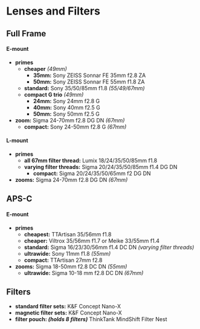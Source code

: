 # Lenses and Filters

## Full Frame

#### E-mount

- **primes**
	- **cheaper** *(49mm)*
		- **35mm:** Sony ZEISS Sonnar FE 35mm f2.8 ZA
		- **50mm:** Sony ZEISS Sonnar FE 55mm f1.8 ZA
	- **standard:** Sony 35/50/85mm f1.8 *(55/49/67mm)*
	- **compact G trio** *(49mm)*
		- **24mm:** Sony 24mm f2.8 G
		- **40mm:** Sony 40mm f2.5 G
		- **50mm:** Sony 50mm f2.5 G
- **zoom:** Sigma 24-70mm f2.8 DG DN *(67mm)*
	- **compact:** Sony 24-50mm f2.8 G *(67mm)*

#### L-mount

- **primes** 
	- **all 67mm filter thread:** Lumix 18/24/35/50/85mm f1.8
	- **varying filter threads:** Sigma 20/24/35/50/85mm f1.4 DG DN
		- **compact:** Sigma 20/24/35/50/65mm f2 DG DN
- **zooms:** Sigma 24-70mm f2.8 DG DN *(67mm)*

## APS-C

#### E-mount

- **primes** 
	- **cheapest:** TTArtisan 35/56mm f1.8
	- **cheaper:** Viltrox 35/56mm f1.7 or Meike 33/55mm f1.4
	- **standard:** Sigma 16/23/30/56mm f1.4 DC DN *(varying filter threads)*
	- **ultrawide:** Sony 11mm f1.8 *(55mm)*
	- **compact:** TTArtisan 27mm f2.8
- **zooms:** Sigma 18-50mm f2.8 DC DN *(55mm)*
	- **ultrawide:** Sigma 10-18 mm f2.8 DC DN *(67mm)* 

## Filters

- **standard filter sets:** K&F Concept Nano-X
- **magnetic filter sets:** K&F Concept Nano-X
- **filter pouch: *(holds 8 filters)*** ThinkTank MindShift Filter Nest